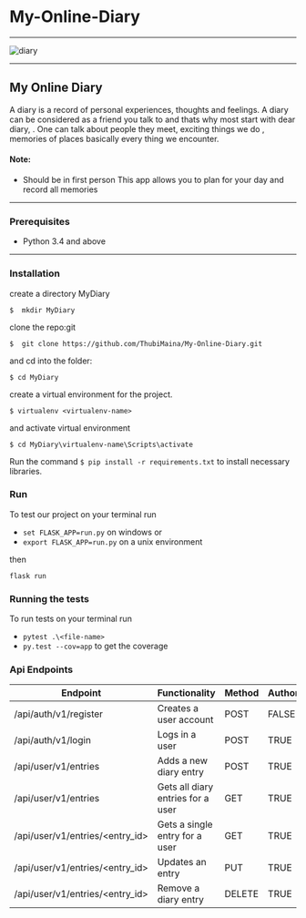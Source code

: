 # My-Online-Diary
___
![diary](https://user-images.githubusercontent.com/31989539/42674910-477c815c-867a-11e8-9241-3c76d5978f7a.jpg)

___

## My Online Diary

A diary is a record of personal experiences, thoughts and feelings. A diary can be considered as a friend you talk to and thats why most start with dear diary, . One can talk about people they meet, exciting things we do , memories of places basically every thing we encounter.
#### Note:
* Should be in first person
This app allows you to plan for your day and record all memories
___
### Prerequisites

* Python 3.4 and above
____

### Installation
create a directory MyDiary
```
$  mkdir MyDiary
```

clone the repo:git
```
$  git clone https://github.com/ThubiMaina/My-Online-Diary.git
```
and cd into the folder:
```
$ cd MyDiary
```
create a virtual environment for the project.
```
$ virtualenv <virtualenv-name>
```
and activate virtual environment
```
$ cd MyDiary\virtualenv-name\Scripts\activate
```

Run the command `$ pip install -r requirements.txt` to install necessary libraries.

### Run 

To test our project on your terminal run 

* ```set FLASK_APP=run.py``` on windows
or
* ```export FLASK_APP=run.py``` on a unix environment

then

``` flask run ```
### Running the tests 

To run tests on your terminal run 

* ```pytest .\<file-name>``` 
* ```py.test --cov=app``` to get the coverage


### Api Endpoints

| Endpoint | Functionality | Method | Authorization |
| -------- | ------------- | --------- | -------------- |
| /api/auth/v1/register | Creates a user account | POST | FALSE |
| /api/auth/v1/login | Logs in a user | POST | TRUE |
| /api/user/v1/entries  | Adds a new diary entry | POST | TRUE |
| /api/user/v1/entries  | Gets all  diary entries for a user| GET | TRUE |
| /api/user/v1/entries/<entry_id>  | Gets a single entry for a user| GET | TRUE |
| /api/user/v1/entries/<entry_id> | Updates an entry | PUT | TRUE |
|  /api/user/v1/entries/<entry_id> | Remove a diary entry | DELETE | TRUE |
